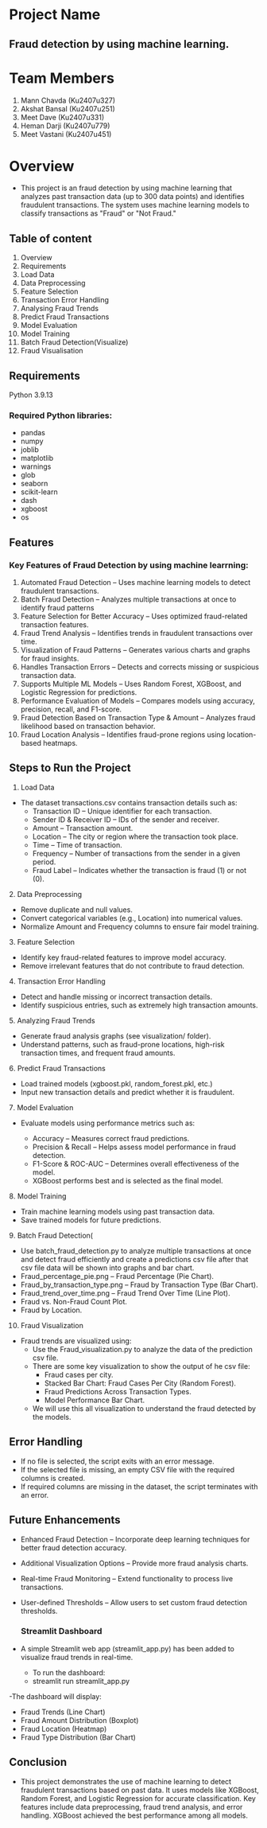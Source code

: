 # Project Name

## Fraud detection by using machine learning.

# Team Members
1. Mann Chavda (Ku2407u327)
2. Akshat Bansal (Ku2407u251)
3. Meet Dave (Ku2407u331)
4. Heman Darji (Ku2407u779)
5. Meet Vastani (Ku2407u451)

 # Overview
 - This project is an fraud detection by using machine learning that analyzes past transaction data (up to 300 data points) and identifies fraudulent transactions. The   system uses machine learning models to classify transactions as "Fraud" or "Not Fraud."

 ## Table of content
 1. Overview
 2. Requirements
 3. Load Data
 4. Data Preprocessing
 5. Feature Selection
 6. Transaction Error Handling
 7. Analysing Fraud Trends
 8. Predict Fraud Transactions
 9. Model Evaluation
 10. Model Training
 11. Batch Fraud Detection(Visualize)
 12. Fraud Visualisation

## Requirements
Python 3.9.13

### Required Python libraries:
- pandas
- numpy
- joblib
- matplotlib
- warnings
- glob
- seaborn
- scikit-learn
- dash
- xgboost
- os

## Features
 ### Key Features of Fraud Detection by using machine learrning:
1. Automated Fraud Detection – Uses machine learning models to detect fraudulent transactions.
2. Batch Fraud Detection – Analyzes multiple transactions at once to identify fraud patterns
3. Feature Selection for Better Accuracy – Uses optimized fraud-related transaction features.
4. Fraud Trend Analysis – Identifies trends in fraudulent transactions over time.
5. Visualization of Fraud Patterns – Generates various charts and graphs for fraud insights.
6. Handles Transaction Errors – Detects and corrects missing or suspicious transaction data.
7. Supports Multiple ML Models – Uses Random Forest, XGBoost, and Logistic Regression for predictions.
8. Performance Evaluation of Models – Compares models using accuracy, precision, recall, and F1-score.
9. Fraud Detection Based on Transaction Type & Amount – Analyzes fraud likelihood based on transaction behavior.
10. Fraud Location Analysis – Identifies fraud-prone regions using location-based heatmaps.

## Steps to Run the Project

1. Load Data

 - The dataset transactions.csv contains transaction details such as:
     - Transaction ID – Unique identifier for each transaction.
     - Sender ID & Receiver ID – IDs of the sender and receiver.
     - Amount – Transaction amount.
     - Location – The city or region where the transaction took place.
     - Time – Time of transaction.
     - Frequency – Number of transactions from the sender in a given period.
     - Fraud Label – Indicates whether the transaction is fraud (1) or not (0).

2️. Data Preprocessing

- Remove duplicate and null values.
- Convert categorical variables (e.g., Location) into numerical values.
- Normalize Amount and Frequency columns to ensure fair model training.

3️. Feature Selection

- Identify key fraud-related features to improve model accuracy.
- Remove irrelevant features that do not contribute to fraud detection.

4️. Transaction Error Handling

- Detect and handle missing or incorrect transaction details.
- Identify suspicious entries, such as extremely high transaction amounts.

5️. Analyzing Fraud Trends

- Generate fraud analysis graphs (see visualization/ folder).
- Understand patterns, such as fraud-prone locations, high-risk transaction times, and frequent fraud amounts.

6️. Predict Fraud Transactions

- Load trained models (xgboost.pkl, random_forest.pkl, etc.)
- Input new transaction details and predict whether it is fraudulent.

7️. Model Evaluation

- Evaluate models using performance metrics such as:

     - Accuracy – Measures correct fraud predictions.
     - Precision & Recall – Helps assess model performance in fraud detection.
     - F1-Score & ROC-AUC – Determines overall effectiveness of the model.
     - XGBoost performs best and is selected as the final model.

8️. Model Training

- Train machine learning models using past transaction data.
- Save trained models for future predictions.

9️. Batch Fraud Detection(

- Use batch_fraud_detection.py to analyze multiple transactions at once and detect fraud efficiently and create a predictions csv file after that csv file data will be shown into graphs and bar chart.
- Fraud_percentage_pie.png – Fraud Percentage (Pie Chart).
- Fraud_by_transaction_type.png – Fraud by Transaction Type (Bar Chart).
- Fraud_trend_over_time.png – Fraud Trend Over Time (Line Plot).
- Fraud vs. Non-Fraud Count Plot.
- Fraud by Location.

10.  Fraud Visualization

- Fraud trends are visualized using:
    - Use the Fraud_visualization.py to analyze the data of the prediction csv file.
    - There are some key visualization to show the output of he csv file:
        - Fraud cases per city.
        - Stacked Bar Chart: Fraud Cases Per City (Random Forest).
        - Fraud Predictions Across Transaction Types.
        - Model Performance Bar Chart.
    - We will use this all visualization to understand the fraud detected by the models.

## Error Handling

- If no file is selected, the script exits with an error message.
- If the selected file is missing, an empty CSV file with the required columns is created.
- If required columns are missing in the dataset, the script terminates with an error.

## Future Enhancements

- Enhanced Fraud Detection – Incorporate deep learning techniques for better fraud detection accuracy.
- Additional Visualization Options – Provide more fraud analysis charts.
- Real-time Fraud Monitoring – Extend functionality to process live transactions.
- User-defined Thresholds – Allow users to set custom fraud detection thresholds.
 
  ###  Streamlit Dashboard

- A simple Streamlit web app (streamlit_app.py) has been added to visualize fraud trends in real-time.
  - To run the dashboard:
  - streamlit run streamlit_app.py
  
-The dashboard will display:
  - Fraud Trends (Line Chart)
  - Fraud Amount Distribution (Boxplot)
  - Fraud Location (Heatmap) 
  - Fraud Type Distribution (Bar Chart)

## Conclusion

- This project demonstrates the use of machine learning to detect fraudulent transactions based on past data. It uses models like XGBoost, Random Forest, and Logistic Regression for accurate classification. Key features include data preprocessing, fraud trend analysis, and error handling. XGBoost achieved the best performance among all models. 

